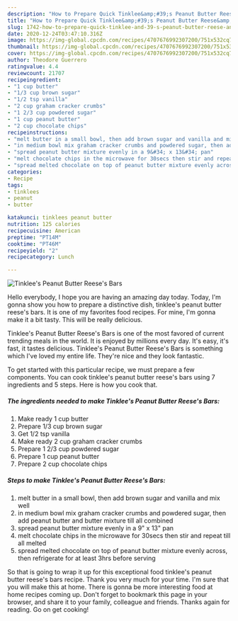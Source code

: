 ```yaml
---
description: "How to Prepare Quick Tinklee&amp;#39;s Peanut Butter Reese&amp;#39;s Bars"
title: "How to Prepare Quick Tinklee&amp;#39;s Peanut Butter Reese&amp;#39;s Bars"
slug: 1742-how-to-prepare-quick-tinklee-and-39-s-peanut-butter-reese-and-39-s-bars
date: 2020-12-24T03:47:10.316Z
image: https://img-global.cpcdn.com/recipes/4707676992307200/751x532cq70/tinklees-peanut-butter-reeses-bars-recipe-main-photo.jpg
thumbnail: https://img-global.cpcdn.com/recipes/4707676992307200/751x532cq70/tinklees-peanut-butter-reeses-bars-recipe-main-photo.jpg
cover: https://img-global.cpcdn.com/recipes/4707676992307200/751x532cq70/tinklees-peanut-butter-reeses-bars-recipe-main-photo.jpg
author: Theodore Guerrero
ratingvalue: 4.4
reviewcount: 21707
recipeingredient:
- "1 cup butter"
- "1/3 cup brown sugar"
- "1/2 tsp vanilla"
- "2 cup graham cracker crumbs"
- "1 2/3 cup powdered sugar"
- "1 cup peanut butter"
- "2 cup chocolate chips"
recipeinstructions:
- "melt butter in a small bowl, then add brown sugar and vanilla and mix well"
- "in medium bowl mix graham cracker crumbs and powdered sugar, then add peanut butter and butter mixture till all combined"
- "spread peanut butter mixture evenly in a 9&#34; x 13&#34; pan"
- "melt chocolate chips in the microwave for 30secs then stir and repeat till all melted"
- "spread melted chocolate on top of peanut butter mixture evenly across, then refrigerate for at least 3hrs before serving"
categories:
- Recipe
tags:
- tinklees
- peanut
- butter

katakunci: tinklees peanut butter 
nutrition: 125 calories
recipecuisine: American
preptime: "PT14M"
cooktime: "PT46M"
recipeyield: "2"
recipecategory: Lunch

---
```



![Tinklee&#39;s Peanut Butter Reese&#39;s Bars](https://img-global.cpcdn.com/recipes/4707676992307200/751x532cq70/tinklees-peanut-butter-reeses-bars-recipe-main-photo.jpg)

Hello everybody, I hope you are having an amazing day today. Today, I'm gonna show you how to prepare a distinctive dish, tinklee&#39;s peanut butter reese&#39;s bars. It is one of my favorites food recipes. For mine, I'm gonna make it a bit tasty. This will be really delicious.



Tinklee&#39;s Peanut Butter Reese&#39;s Bars is one of the most favored of current trending meals in the world. It is enjoyed by millions every day. It's easy, it's fast, it tastes delicious. Tinklee&#39;s Peanut Butter Reese&#39;s Bars is something which I've loved my entire life. They're nice and they look fantastic.


To get started with this particular recipe, we must prepare a few components. You can cook tinklee&#39;s peanut butter reese&#39;s bars using 7 ingredients and 5 steps. Here is how you cook that.

<!--inarticleads1-->

##### The ingredients needed to make Tinklee&#39;s Peanut Butter Reese&#39;s Bars:

1. Make ready 1 cup butter
1. Prepare 1/3 cup brown sugar
1. Get 1/2 tsp vanilla
1. Make ready 2 cup graham cracker crumbs
1. Prepare 1 2/3 cup powdered sugar
1. Prepare 1 cup peanut butter
1. Prepare 2 cup chocolate chips




<!--inarticleads2-->

##### Steps to make Tinklee&#39;s Peanut Butter Reese&#39;s Bars:

1. melt butter in a small bowl, then add brown sugar and vanilla and mix well
1. in medium bowl mix graham cracker crumbs and powdered sugar, then add peanut butter and butter mixture till all combined
1. spread peanut butter mixture evenly in a 9&#34; x 13&#34; pan
1. melt chocolate chips in the microwave for 30secs then stir and repeat till all melted
1. spread melted chocolate on top of peanut butter mixture evenly across, then refrigerate for at least 3hrs before serving




So that is going to wrap it up for this exceptional food tinklee&#39;s peanut butter reese&#39;s bars recipe. Thank you very much for your time. I'm sure that you will make this at home. There is gonna be more interesting food at home recipes coming up. Don't forget to bookmark this page in your browser, and share it to your family, colleague and friends. Thanks again for reading. Go on get cooking!
